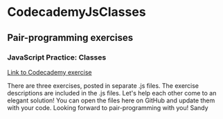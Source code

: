 # CodecademyJsClasses

## Pair-programming exercises 
### JavaScript Practice: Classes
[Link to Codecademy exercise](https://www.codecademy.com/paths/full-stack-engineer-career-path/tracks/fscp-22-javascript-syntax-part-iii/modules/wdcp-22-practice-javascript-syntax-classes/articles/fecp-javascript-practice-classes)

There are three exercises, posted in separate .js files. The exercise descriptions are included in the .js files. 
Let's help each other come to an elegant solution! You can open the files here on GitHub and update them with your code. 
Looking forward to pair-programming with you! 
Sandy
